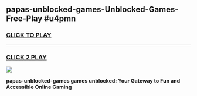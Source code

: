 
## papas-unblocked-games-Unblocked-Games-Free-Play #u4pmn
<h3>
<a href="https://us.freeplayer.one?title=papas-unblocked-games&ref=9M">CLICK TO PLAY</a></h3>
<hr>

<h3>
<a href="https://us.freeplayer.one?title=papas-unblocked-games&ref=9M">CLICK 2 PLAY</a>
  
</h3>

<a href="https://us.freeplayer.one?title=papas-unblocked-games&ref=9M"><img src="https://clearcache.store/games.png"></a>


**papas-unblocked-games games unblocked: Your Gateway to Fun and Accessible Online Gaming**
